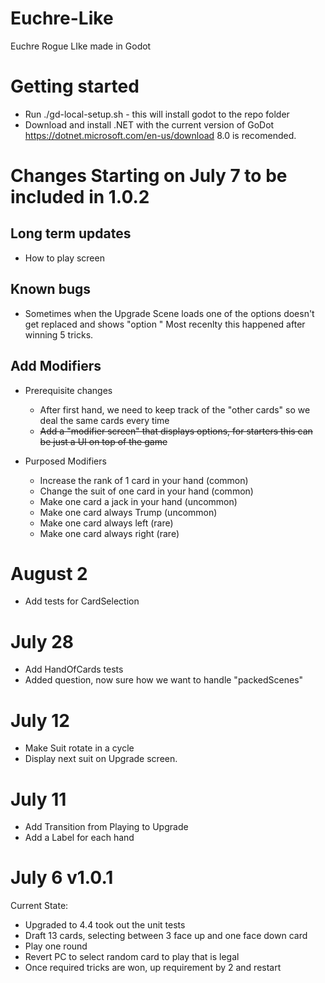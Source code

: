 # Euchre-Like
Euchre Rogue LIke made in Godot

# Getting started 
- Run ./gd-local-setup.sh - this will install godot to the repo folder
- Download and install .NET with the current version of GoDot https://dotnet.microsoft.com/en-us/download 8.0 is recomended.

# Changes Starting on July 7 to be included in 1.0.2

## Long term updates
* How to play screen

## Known bugs
* Sometimes when the Upgrade Scene loads one of the options doesn't get replaced and shows "option <n>" Most recenlty this happened after winning 5 tricks.

## Add Modifiers

* Prerequisite changes
  * After first hand, we need to keep track of the "other cards" so we deal the same cards every time
  * <del>Add a "modifier screen" that displays options, for starters this can be just a UI on top of the game</del>
  

* Purposed Modifiers
  * Increase the rank of 1 card in your hand (common)
  * Change the suit of one card in your hand (common)
  * Make one card a jack in your hand (uncommon)
  * Make one card always Trump (uncommon)
  * Make one card always left (rare)
  * Make one card always right (rare)

# August 2
- Add tests for CardSelection 

# July 28 
- Add HandOfCards tests
- Added question, now sure how we want to handle "packedScenes"

# July 12
* Make Suit rotate in a cycle
* Display next suit on Upgrade screen.

# July 11 
* Add Transition from Playing to Upgrade
* Add a Label for each hand

# July 6 v1.0.1
Current State:
* Upgraded to 4.4 took out the unit tests
* Draft 13 cards, selecting between 3 face up and one face down card
* Play one round
* Revert PC to select random card to play that is legal
* Once required tricks are won, up requirement by 2 and restart